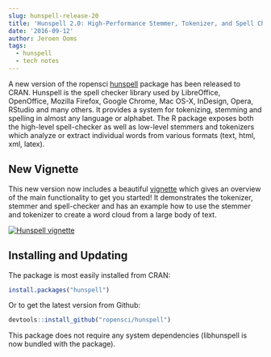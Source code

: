 ```yaml
---
slug: hunspell-release-20
title: 'Hunspell 2.0: High-Performance Stemmer, Tokenizer, and Spell Checker for R'
date: '2016-09-12'
author: Jeroen Ooms
tags:
  - hunspell
  - tech notes
---
```


A new version of the ropensci [hunspell](https://cran.r-project.org/package=hunspell) package has been released to CRAN. Hunspell is the spell checker library used by LibreOffice, OpenOffice, Mozilla Firefox, Google Chrome, Mac OS-X, InDesign, Opera, RStudio and many others. It provides a system for tokenizing, stemming and spelling in almost any language or alphabet. The R package exposes both the high-level spell-checker as well as low-level stemmers and tokenizers which analyze or extract individual words from various formats (text, html, xml, latex).

## New Vignette

This new version now includes a beautiful [vignette](https://cloud.r-project.org/web/packages/hunspell/vignettes/intro.html) which gives an overview of the main functionality to get you started! It demonstrates the tokenizer, stemmer and spell-checker and has an example how to use the stemmer and tokenizer to create a word cloud from a large body of text.

[![Hunspell vignette](/assets/blog-images/hunspell-vignette.png)](https://cloud.r-project.org/web/packages/hunspell/vignettes/intro.html)


## Installing and Updating

The package is most easily installed from CRAN:

```r
install.packages("hunspell")
```

Or to get the latest version from Github:

```r
devtools::install_github("ropensci/hunspell")
```

This package does not require any system dependencies (libhunspell is now bundled with the package).

